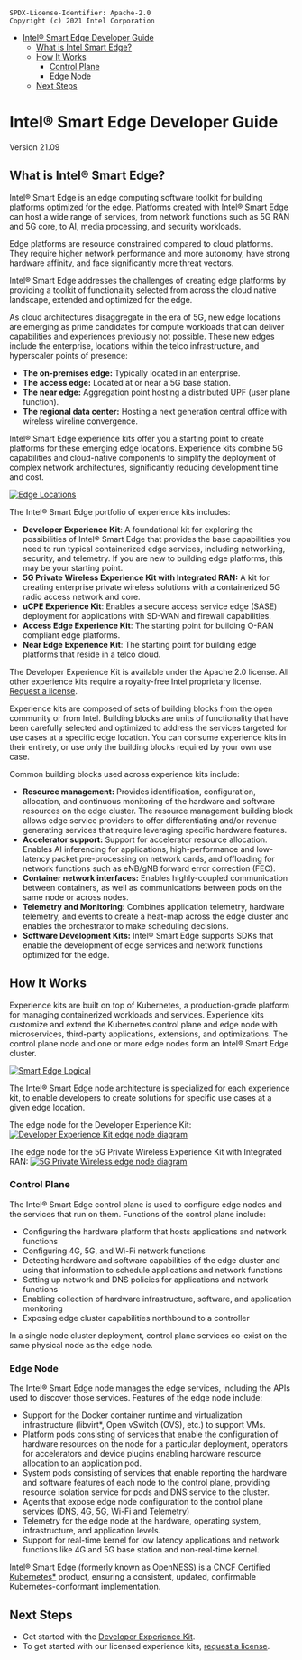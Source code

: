 ```text
SPDX-License-Identifier: Apache-2.0
Copyright (c) 2021 Intel Corporation
```
- [Intel® Smart Edge Developer Guide](#intel-smart-edge-developer-guide)
  - [What is Intel Smart Edge?](#what-is-intel-smart-edge)
  - [How It Works](#how-it-works)
      - [Control Plane](#control-plane)
      - [Edge Node](#edge-node)
  - [Next Steps](#next-steps)

# Intel® Smart Edge Developer Guide
Version 21.09 

## What is Intel® Smart Edge?
Intel® Smart Edge is an edge computing software toolkit for building platforms optimized for the edge. 
Platforms created with Intel® Smart Edge can host a wide range of services, from network functions such as 5G RAN and 5G core, to AI, media processing, and security workloads.

Edge platforms are resource constrained compared to cloud platforms. They require higher network performance and more autonomy, have strong hardware affinity, and face significantly more threat vectors. 

Intel® Smart Edge addresses the challenges of creating edge platforms by providing a toolkit of functionality selected from across the cloud native landscape, extended and optimized for the edge.  

As cloud architectures disaggregate in the era of 5G, new edge locations are emerging as prime candidates for compute workloads that can deliver capabilities and experiences previously not possible. These new edges include the enterprise, locations within the telco infrastructure, and hyperscaler points of presence: 
- **The on-premises edge:** Typically located in an enterprise.
- **The access edge:** Located at or near a 5G base station.
- **The near edge:** Aggregation point hosting a distributed UPF (user plane function).
- **The regional data center:** Hosting a next generation central office with wireless wireline convergence.

Intel® Smart Edge experience kits offer you a starting point to create platforms for these emerging edge locations. Experience kits combine 5G capabilities and cloud-native components to simplify the deployment of complex network architectures, significantly reducing development time and cost.

[![Edge Locations](images/overview1.png)](images/overview1.png) 

The Intel® Smart Edge portfolio of experience kits includes:
- **Developer Experience Kit**: A foundational kit for exploring the possibilities of Intel® Smart Edge that provides the base capabilities you need to run typical containerized edge services, including networking, security, and telemetry. If you are new to building edge platforms, this may be your starting point.
- **5G Private Wireless Experience Kit with Integrated RAN:** A kit for creating enterprise private wireless solutions with a containerized 5G radio access network and core. 
- **uCPE Experience Kit**: Enables a secure access service edge (SASE) deployment for applications with SD-WAN and firewall capabilities. 
- **Access Edge Experience Kit**: The starting point for building O-RAN compliant edge platforms. 
- **Near Edge Experience Kit**: The starting point for building edge platforms that reside in a telco cloud.

The Developer Experience Kit is available under the Apache 2.0 license. All other experience kits require a royalty-free Intel proprietary license. [Request a license](https://intelsmartedge.github.io/request-license/).

Experience kits are composed of sets of building blocks from the open community or from Intel. Building blocks are units of functionality that have been carefully selected and optimized to address the services targeted for use cases at a specific edge location. You can consume experience kits in their entirety, or use only the building blocks required by your own use case.

Common building blocks used across experience kits include:
- **Resource management:** Provides identification, configuration, allocation, and continuous monitoring of the hardware and software resources on the edge cluster. The resource management building block allows edge service providers to offer differentiating and/or revenue-generating services that require leveraging specific hardware features.
- **Accelerator support:** Support for accelerator resource allocation. Enables AI inferencing for applications, high-performance and low-latency packet pre-processing on network cards, and offloading for network functions such as eNB/gNB forward error correction (FEC).
- **Container network interfaces:** Enables highly-coupled communication between containers, as well as communications between pods on the same node or across nodes.
- **Telemetry and Monitoring:** Combines application telemetry, hardware telemetry, and events to create a heat-map across the edge cluster and enables the orchestrator to make scheduling decisions.
- **Software Development Kits:** Intel® Smart Edge supports SDKs that enable the development of edge services and network functions optimized for the edge.

## How It Works				

Experience kits are built on top of Kubernetes, a production-grade platform for managing containerized workloads and services. Experience kits customize and extend the Kubernetes control plane and edge node with microservices, third-party applications, extensions, and optimizations. The control plane node and one or more edge nodes form an Intel® Smart Edge cluster. 

[![Smart Edge Logical](images/seo-node.png)](images/seo-node.png)

The Intel® Smart Edge node architecture is specialized for each experience kit, to enable developers to create solutions for specific use cases at a given edge location.

The edge node for the Developer Experience Kit:
[![Developer Experience Kit edge node diagram](/experience-kits/images/dek-component-diagram.png)](images/dek-component-diagram.png)

The edge node for the 5G Private Wireless Experience Kit with Integrated RAN:
[![5G Private Wireless edge node diagram](images/pwek-aio.drawio.png)](images/pwek-aio.drawio.png)

### Control Plane

The Intel® Smart Edge control plane is used to configure edge nodes and the services that run on them. Functions of the control plane include:

- Configuring the hardware platform that hosts applications and network functions
- Configuring 4G, 5G, and Wi-Fi network functions
- Detecting hardware and software capabilities of the edge cluster and using that information to schedule applications and network functions
- Setting up network and DNS policies for applications and network functions
- Enabling collection of hardware infrastructure, software, and application monitoring
- Exposing edge cluster capabilities northbound to a controller
  

In a single node cluster deployment, control plane services co-exist on the same physical node as the edge node. 

### Edge Node
The Intel® Smart Edge node manages the edge services, including the APIs used to discover those services. Features of the edge node include:

- Support for the Docker container runtime and virtualization infrastructure (libvirt*, Open vSwitch (OVS), etc.) to support VMs. 
- Platform pods consisting of services that enable the configuration of hardware resources on the node for a particular deployment, operators for accelerators and device plugins enabling hardware resource allocation to an application pod.
- System pods consisting of services that enable reporting the hardware and software features of each node to the control plane, providing resource isolation service for pods and DNS service to the cluster.
- Agents that expose edge node configuration to the control plane services (DNS, 4G, 5G, Wi-Fi and Telemetry)
- Telemetry for the edge node at the hardware, operating system, infrastructure, and application levels.
- Support for real-time kernel for low latency applications and network functions like 4G and 5G base station and non-real-time kernel.

Intel® Smart Edge (formerly known as OpenNESS) is a [CNCF Certified Kubernetes*](https://landscape.cncf.io/card-mode?organization=intel&selected=open-ness) product, ensuring a consistent, updated, confirmable Kubernetes-conformant implementation.

## Next Steps
- Get started with the [Developer Experience Kit](/experience-kits/developer-experience-kit.md). 
- To get started with our licensed experience kits, [request a license](https://intelsmartedge.github.io/request-license/).
